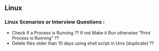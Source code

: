 ## Linux 


### Linux Scenarios or Interview Questions :

  - Check If a Process is Running ?? If not Make it Run otherwise "Print Process is Running" ??
  - Delete files older than 10 days using shell script in Unix [duplicate] ??

